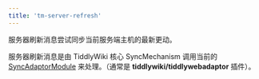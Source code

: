 ```yaml
---
title: 'tm-server-refresh'
---
```


服务器刷新消息尝试同步当前服务端主机的最新更动。

服务器刷新消息是由 TiddlyWiki 核心 SyncMechanism 调用当前的 [SyncAdaptorModule](SyncAdaptorModules) 来处理。（通常是 **tiddlywiki/tiddlywebadaptor** 插件）。
